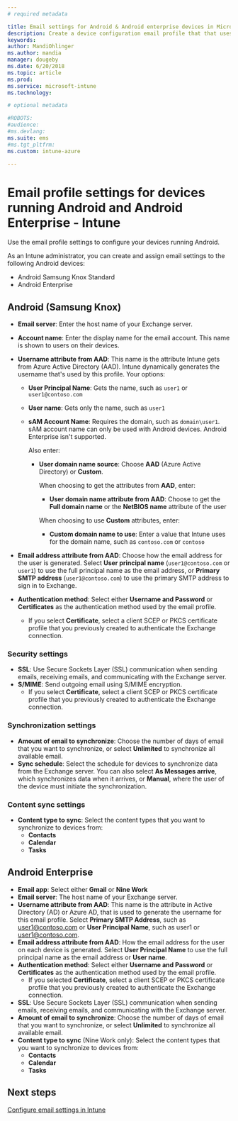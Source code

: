 ```yaml
---
# required metadata

title: Email settings for Android & Android enterprise devices in Microsoft Intune - Azure | Microsoft Docs
description: Create a device configuration email profile that that uses Exchange servers, and retrieves attributes from Azure Active Directory. You can also enable SSL or SMIME, authenticate users with certificates or username/password, and synchronize email and schedules on Android and Android for Work devices using Microsoft Intune.
keywords:
author: MandiOhlinger
ms.author: mandia
manager: dougeby
ms.date: 6/20/2018
ms.topic: article
ms.prod:
ms.service: microsoft-intune
ms.technology:

# optional metadata

#ROBOTS:
#audience:
#ms.devlang:
ms.suite: ems
#ms.tgt_pltfrm:
ms.custom: intune-azure

---
```


# Email profile settings for devices running Android and Android Enterprise - Intune

Use the email profile settings to configure your devices running Android.

As an Intune administrator, you can create and assign email settings to the following Android devices:

- Android Samsung Knox Standard
- Android Enterprise

## Android (Samsung Knox)

- **Email server**: Enter the host name of your Exchange server.
- **Account name**: Enter the display name for the email account. This name is shown to users on their devices.
- **Username attribute from AAD**: This name is the attribute Intune gets from Azure Active Directory (AAD). Intune dynamically generates the username that's used by this profile. Your options:
  - **User Principal Name**: Gets the name, such as `user1` or `user1@contoso.com`
  - **User name**: Gets only the name, such as `user1`
  - **sAM Account Name**: Requires the domain, such as `domain\user1`. sAM account name can only be used with Android devices. Android Enterprise isn't supported.

    Also enter:  
    - **User domain name source**: Choose **AAD** (Azure Active Directory) or **Custom**.

      When choosing to get the attributes from **AAD**, enter:
      - **User domain name attribute from AAD**: Choose to get the **Full domain name** or the **NetBIOS name** attribute of the user

      When choosing to use **Custom** attributes, enter:
      - **Custom domain name to use**: Enter a value that Intune uses for the domain name, such as `contoso.com` or `contoso`

- **Email address attribute from AAD**: Choose how the email address for the user is generated. Select **User principal name** (`user1@contoso.com` or `user1`) to use the full principal name as the email address, or **Primary SMTP address** (`user1@contoso.com`) to use the primary SMTP address to sign in to Exchange.

- **Authentication method**: Select either **Username and Password** or **Certificates** as the authentication method used by the email profile.
  - If you select **Certificate**, select a client SCEP or PKCS certificate profile that you previously created to authenticate the Exchange connection.

### Security settings

- **SSL**: Use Secure Sockets Layer (SSL) communication when sending emails, receiving emails, and communicating with the Exchange server.
- **S/MIME**: Send outgoing email using S/MIME encryption.
  - If you select **Certificate**, select a client SCEP or PKCS certificate profile that you previously created to authenticate the Exchange connection.

### Synchronization settings

- **Amount of email to synchronize**: Choose the number of days of email that you want to synchronize, or select **Unlimited** to synchronize all available email.
- **Sync schedule**: Select the schedule for devices to synchronize data from the Exchange server. You can also select **As Messages arrive**, which synchronizes data when it arrives, or **Manual**, where the user of the device must initiate the synchronization.

### Content sync settings

- **Content type to sync**: Select the content types that you want to synchronize to devices from:
  - **Contacts**
  - **Calendar**
  - **Tasks**

## Android Enterprise

- **Email app**: Select either **Gmail** or **Nine Work**
- **Email server**: The host name of your Exchange server.
- **Username attribute from AAD**: This name is the attribute in Active Directory (AD) or Azure AD, that is used to generate the username for this email profile. Select **Primary SMTP Address**, such as user1@contoso.com or **User Principal Name**, such as user1 or user1@contoso.com.
- **Email address attribute from AAD**: How the email address for the user on each device is generated. Select **User Principal Name** to use the full principal name as the email address or **User name**.
- **Authentication method**: Select either **Username and Password** or **Certificates** as the authentication method used by the email profile.
  - If you selected **Certificate**, select a client SCEP or PKCS certificate profile that you previously created to authenticate the Exchange connection.
- **SSL**: Use Secure Sockets Layer (SSL) communication when sending emails, receiving emails, and communicating with the Exchange server.
- **Amount of email to synchronize**: Choose the number of days of email that you want to synchronize, or select **Unlimited** to synchronize all available email.
- **Content type to sync** (Nine Work only): Select the content types that you want to synchronize to devices from:
  - **Contacts**
  - **Calendar**
  - **Tasks**

## Next steps
[Configure email settings in Intune](email-settings-configure.md)